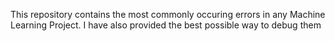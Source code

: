 This repository contains the most commonly occuring errors in any Machine Learning Project.
I have also provided the best possible way to debug them
